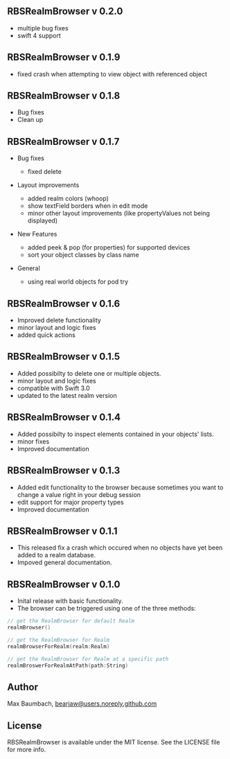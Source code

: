 ## RBSRealmBrowser v 0.2.0
- multiple bug fixes
- swift 4 support

## RBSRealmBrowser v 0.1.9
- fixed crash when attempting to view object with referenced object

## RBSRealmBrowser v 0.1.8
- Bug fixes
- Clean up

## RBSRealmBrowser v 0.1.7
- Bug fixes
    - fixed delete

- Layout improvements
    - added realm colors (whoop)
    - show textField borders when in edit mode
    - minor other layout improvements (like propertyValues not being displayed)

- New Features
    - added peek & pop (for properties) for supported devices
    - sort your object classes by class name

- General
    - using real world objects for pod try

## RBSRealmBrowser v 0.1.6
- Improved delete functionality 
- minor layout and logic fixes
- added quick actions

## RBSRealmBrowser v 0.1.5
- Added possibilty to delete one or multiple objects. 
- minor layout and logic fixes
- compatible with Swift 3.0
- updated to the latest realm version

## RBSRealmBrowser v 0.1.4
- Added possibilty to inspect elements contained in your objects' lists. 
- minor fixes
- Improved documentation

## RBSRealmBrowser v 0.1.3
- Added edit functionality to the browser because sometimes you want to change a value right in your debug session
- edit support for major property types
- Improved documentation

## RBSRealmBrowser v 0.1.1
- This released fix a crash which occured when no objects have yet been added to a realm database.
- Impoved general documentation.

## RBSRealmBrowser v 0.1.0

- Inital release with basic functionality. 
- The browser can be triggered using one of the three methods:

```swift
// get the RealmBrowser for default Realm 
realmBrowser()

// get the RealmBrowser for Realm 
realmBrowserForRealm(realm:Realm)

// get the RealmBrowser for Realm at a specific path
realmBroswerForRealmAtPath(path:String)
```

## Author

Max Baumbach, bearjaw@users.noreply.github.com

## License

RBSRealmBrowser is available under the MIT license. See the LICENSE file for more info.
